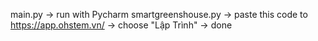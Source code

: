 main.py -> run with Pycharm
smartgreenshouse.py -> paste this code to https://app.ohstem.vn/ -> choose "Lập Trình" -> done
